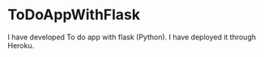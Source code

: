 # ToDoAppWithFlask
I have developed To do app with flask (Python). I have deployed it through Heroku.
